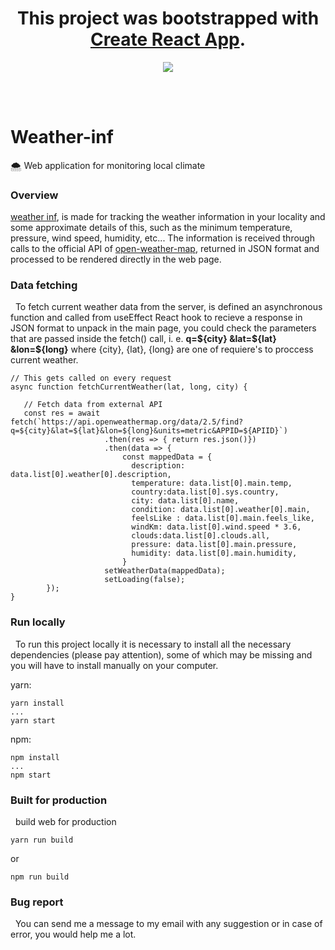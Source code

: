 <h1 align="center">This project was bootstrapped with <a href="https://github.com/facebook/create-react-app" target="_blank">Create React App</a>.</h1>
<p align="center">
  <a href="https://reactjs.org/" rel="noopener" target="_blank"> <img src="https://reactjs.org/favicon.ico"></a></p>
</p>
<br>
<br>

<h1>Weather-inf</h1>
🌨️ Web application for monitoring local climate

<br>

<h3> Overview </h3>
<a href="https://weather-inf.web.app">weather inf</a>, is made for tracking the weather information in your locality and some approximate details of this, such as the minimum temperature, pressure, wind speed, humidity, etc... The information is received through calls to the official API of <a href="http://openweathermap.org/">open-weather-map</a>, returned in JSON format and processed to be rendered directly in the web page.

### Data fetching
&nbsp; To fetch current weather data from the server, is defined an asynchronous function and called from useEffect React hook to recieve a response in JSON format to unpack in the main page, you could check the parameters that are passed inside the fetch() call, i. e. **q=${city} &lat=${lat} &lon=${long}** where {city}, {lat}, {long} are one  of requiere's to proccess current weather.
   
    // This gets called on every request
    async function fetchCurrentWeather(lat, long, city) {

       // Fetch data from external API
       const res = await fetch(`https://api.openweathermap.org/data/2.5/find?q=${city}&lat=${lat}&lon=${long}&units=metric&APPID=${APIID}`)
                         .then(res => { return res.json()})
                         .then(data => {
                             const mappedData = {
                               description: data.list[0].weather[0].description,
                               temperature: data.list[0].main.temp,
                               country:data.list[0].sys.country,
                               city: data.list[0].name,
                               condition: data.list[0].weather[0].main,
                               feelsLike : data.list[0].main.feels_like,
                               windKm: data.list[0].wind.speed * 3.6,
                               clouds:data.list[0].clouds.all,
                               pressure: data.list[0].main.pressure,
                               humidity: data.list[0].main.humidity,
                             }
                         setWeatherData(mappedData);
                         setLoading(false);
            });
    }

### Run locally
&nbsp; To run this project locally it is necessary to install all the necessary dependencies (please pay attention), some of which may be missing and you will have to install manually on your computer.

yarn: <br>

    yarn install
    ...
    yarn start

npm: <br>

    npm install
    ...
    npm start


### Built for production
&nbsp; build web for production

    yarn run build
or

    npm run build

### Bug report
&nbsp; You can send me a message to my email with any suggestion or in case of error, you would help me a lot.

